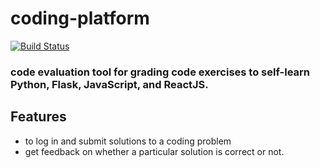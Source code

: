 # coding-platform  
[![Build Status](https://travis-ci.com/nishantc7/coding-platform.svg?token=keXQyTpyLgpVLT7cyS2Q&branch=master)](https://travis-ci.com/nishantc7/coding-platform)

### code evaluation tool for grading code exercises to self-learn Python, Flask, JavaScript, and ReactJS.
## Features  
- to log in and submit solutions to a coding problem
- get feedback on whether a particular solution is correct or not.
